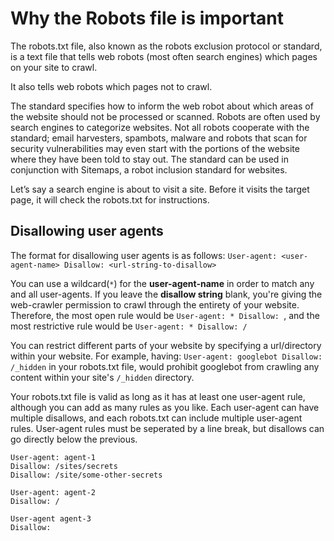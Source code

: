 # Why the Robots file is important

The robots.txt file, also known as the robots exclusion protocol or standard, is a text file that tells web robots (most often search engines) which pages on your site to crawl.


It also tells web robots which pages not to crawl.

The standard specifies how to inform the web robot about which areas of the website should not be processed or scanned.
Robots are often used by search engines to categorize websites. Not all robots cooperate with the standard; email harvesters, spambots, malware and robots that scan for security vulnerabilities may even start with the portions of the website where they have been told to stay out. The standard can be used in conjunction with Sitemaps, a robot inclusion standard for websites.


Let’s say a search engine is about to visit a site. Before it visits the target page, it will check the robots.txt for instructions.

## Disallowing user agents
The format for disallowing user agents is as follows: `User-agent: <user-agent-name> Disallow: <url-string-to-disallow>`

You can use a wildcard(`*`) for the **user-agent-name** in order to match any and all user-agents. If you leave the **disallow string** blank, you're giving the web-crawler permission to crawl through the entirety of your website. Therefore, the most open rule would be `User-agent: * Disallow: `, and the most restrictive rule would be `User-agent: * Disallow: /`

You can restrict different parts of your website by specifying a url/directory within your website. For example, having: `User-agent: googlebot Disallow: /_hidden` in your robots.txt file, would prohibit googlebot from crawling any content within your site's `/_hidden` directory.

Your robots.txt file is valid as long as it has at least one user-agent rule, although you can add as many rules as you like. Each user-agent can have multiple disallows, and each robots.txt can include multiple user-agent rules. User-agent rules must be seperated by a line break, but disallows can go directly below the previous.


```
User-agent: agent-1
Disallow: /sites/secrets
Disallow: /site/some-other-secrets

User-agent: agent-2
Disallow: /

User-agent agent-3
Disallow:

```